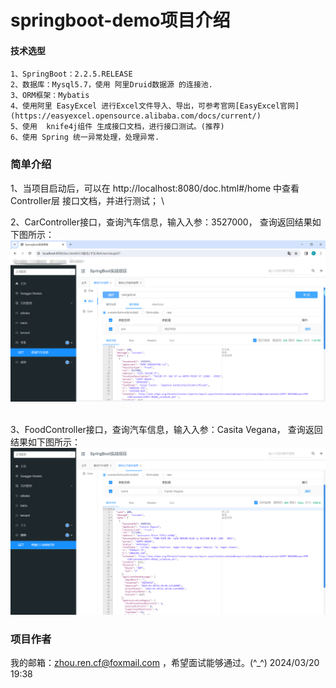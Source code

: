 # springboot-demo项目介绍

#### 技术选型
    1、SpringBoot：2.2.5.RELEASE
    2、数据库：Mysql5.7，使用 阿里Druid数据源 的连接池.
    3、ORM框架：Mybatis
    4、使用阿里 EasyExcel 进行Excel文件导入、导出，可参考官网[EasyExcel官网](https://easyexcel.opensource.alibaba.com/docs/current/)
    5、使用  knife4j组件 生成接口文档，进行接口测试。(推荐)
    6、使用 Spring 统一异常处理，处理异常.
    
    
### 简单介绍
    
1、当项目启动后，可以在 http://localhost:8080/doc.html#/home 中查看 Controller层 接口文档，并进行测试；
\

2、CarController接口，查询汽车信息，输入入参：3527000， 查询返回结果如下图所示：
![查询汽车信息](./picture/car_01.png)

\
3、FoodController接口，查询汽车信息，输入入参：Casita Vegana， 查询返回结果如下图所示：
![查询食物信息](./picture/food_01.png)
    
    


### 项目作者
  
  我的邮箱：zhou.ren.cf@foxmail.com ，希望面试能够通过。(^_^)   2024/03/20  19:38


